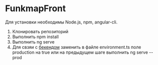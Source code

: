 # FunkmapFront

Для установки необходимы Node.js, npm, angular-cli.

1.  Клонировать репозиторий
2.  Выполнить npm install
3.  Выполнить ng serve
4.  Для свзяи с <a href="https://github.com/rogulenkoko/funkmap-back">бекендом</a> заменить в файле environment.ts поле production на true или на предыдущем шаге выполнить ng serve --prod
